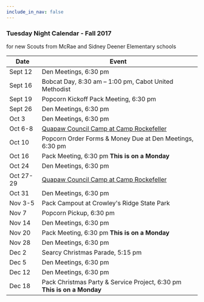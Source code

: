 ```yaml
---
include_in_nav: false
---
```

### Tuesday Night Calendar - Fall 2017
for new Scouts from McRae and Sidney Deener Elementary schools 

Date  | Event 
----- | -----
Sept 12 | Den Meetings, 6:30 pm 
Sept 16 | Bobcat Day, 8:30 am – 1:00 pm, Cabot United Methodist 
Sept 19 | Popcorn Kickoff Pack Meeting, 6:30 pm
Sept 26 | Den Meetings, 6:30 pm
Oct 3 | Den Meetings, 6:30 pm
Oct 6-8 | [Quapaw Council Camp at Camp Rockefeller](http://www.quapawbsa.org/camping/cub-scout/)
Oct 10 | Popcorn Order Forms & Money Due at Den Meetings, 6:30 pm
Oct 16 | Pack Meeting, 6:30 pm **This is on a Monday**
Oct 24 | Den Meetings, 6:30 pm
Oct 27-29 | [Quapaw Council Camp at Camp Rockefeller](http://www.quapawbsa.org/camping/cub-scout/)
Oct 31 | Den Meetings, 6:30 pm
Nov 3-5 | Pack Campout at Crowley's Ridge State Park
Nov 7 | Popcorn Pickup, 6:30 pm
Nov 14 | Den Meetings, 6:30 pm
Nov 20 | Pack Meeting, 6:30 pm **This is on a Monday**
Nov 28 | Den Meetings, 6:30 pm
Dec 2 | Searcy Christmas Parade, 5:15 pm
Dec 5 | Den Meetings, 6:30 pm
Dec 12 | Den Meetings, 6:30 pm
Dec 18 | Pack Christmas Party & Service Project, 6:30 pm **This is on a Monday**
